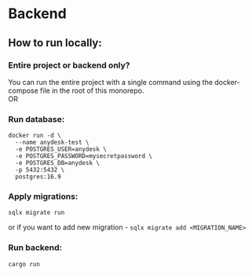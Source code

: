 # Backend

## How to run locally:

### Entire project or backend only?
You can run the entire project with a single command
using the docker-compose file in the root of this monorepo.   
OR

### Run database:
```shell
docker run -d \
  --name anydesk-test \
  -e POSTGRES_USER=anydesk \
  -e POSTGRES_PASSWORD=mysecretpassword \
  -e POSTGRES_DB=anydesk \
  -p 5432:5432 \
  postgres:16.9
```

### Apply migrations:
```shell
sqlx migrate run
```   
or if you want to add new migration - `sqlx migrate add <MIGRATION_NAME>`

### Run backend:
```shell
cargo run
```


